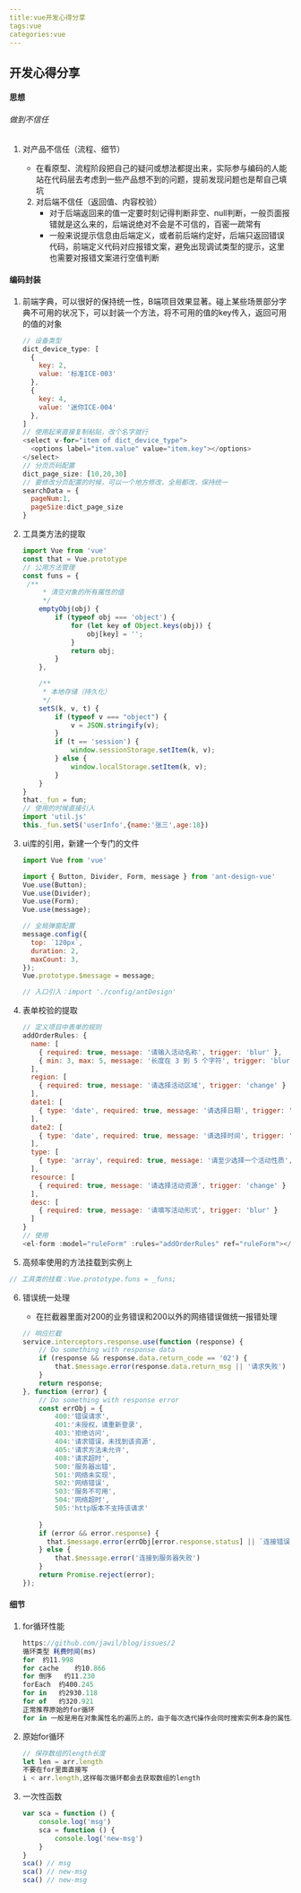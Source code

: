 ```yaml
---
title:vue开发心得分享
tags:vue
categories:vue
---
```


## 开发心得分享

#### 思想

######  做到不信任

1. 对产品不信任（流程、细节）
   - 在看原型、流程阶段把自己的疑问或想法都提出来，实际参与编码的人能站在代码层去考虑到一些产品想不到的问题，提前发现问题也是帮自己填坑

   2. 对后端不信任（返回值、内容校验）
       - 对于后端返回来的值一定要时刻记得判断非空、null判断，一般页面报错就是这么来的，后端说绝对不会是不可信的，百密一疏常有
       - 一般来说提示信息由后端定义，或者前后端约定好，后端只返回错误代码，前端定义代码对应报错文案，避免出现调试类型的提示，这里也需要对报错文案进行空值判断

#### 编码封装

1. 前端字典，可以很好的保持统一性，B端项目效果显著。碰上某些场景部分字典不可用的状况下，可以封装一个方法，将不可用的值的key传入，返回可用的值的对象

   ```js
   // 设备类型
   dict_device_type: [
     {
       key: 2,
       value: '标准ICE-003'
     },
     {
       key: 4,
       value: '迷你ICE-004'
     },
   ]
   // 使用起来直接复制粘贴，改个名字就行
   <select v-for="item of dict_device_type">
     <options label="item.value" value="item.key"></options>
   </select>
   // 分页页码配置
   dict_page_size: [10,20,30]
   // 要修改分页配置的时候，可以一个地方修改，全局都改，保持统一
   searchData = {
     pageNum:1,
     pageSize:dict_page_size
   }
   ```
   

   
2. 工具类方法的提取

   ```js
   import Vue from 'vue'
   const that = Vue.prototype
   // 公用方法管理
   const funs = {
   	/**
        * 清空对象的所有属性的值
        */
       emptyObj(obj) {
           if (typeof obj === 'object') {
               for (let key of Object.keys(obj)) {
                   obj[key] = '';
               }
               return obj;
           }
       },
   
       /**
        * 本地存储（持久化）
        */
       setS(k, v, t) {
           if (typeof v === "object") {
               v = JSON.stringify(v);
           }
           if (t == 'session') {
               window.sessionStorage.setItem(k, v);
           } else {
               window.localStorage.setItem(k, v);
           }
       }
   }
   that._fun = fun;
   // 使用的时候直接引入
   import 'util.js'
   this._fun.setS('userInfo',{name:'张三',age:18})
   ```

   

3. ui库的引用，新建一个专门的文件

   ```js
   import Vue from 'vue'
   
   import { Button, Divider, Form, message } from 'ant-design-vue'
   Vue.use(Button);
   Vue.use(Divider);
   Vue.use(Form);
   Vue.use(message);
   
   // 全局弹窗配置
   message.config({
     top: `120px`,
     duration: 2,
     maxCount: 3,
   });
   Vue.prototype.$message = message;
   
   // 入口引入：import './config/antDesign'
   ```

4. 表单校验的提取

   ```js
   // 定义项目中表单的规则
   addOrderRules: {
     name: [
       { required: true, message: '请输入活动名称', trigger: 'blur' },
       { min: 3, max: 5, message: '长度在 3 到 5 个字符', trigger: 'blur' }
     ],
     region: [
       { required: true, message: '请选择活动区域', trigger: 'change' }
     ],
     date1: [
       { type: 'date', required: true, message: '请选择日期', trigger: 'change' }
     ],
     date2: [
       { type: 'date', required: true, message: '请选择时间', trigger: 'change' }
     ],
     type: [
       { type: 'array', required: true, message: '请至少选择一个活动性质', trigger: 'change' }
     ],
     resource: [
       { required: true, message: '请选择活动资源', trigger: 'change' }
     ],
     desc: [
       { required: true, message: '请填写活动形式', trigger: 'blur' }
     ]
   }
   // 使用
   <el-form :model="ruleForm" :rules="addOrderRules" ref="ruleForm"></el-form>
   ```

   

5. 高频率使用的方法挂载到实例上

  ```js
  // 工具类的挂载：Vue.prototype.funs = _funs;
  ```

6. 错误统一处理

   - 在拦截器里面对200的业务错误和200以外的网络错误做统一报错处理

   ```js
   // 响应拦截
   service.interceptors.response.use(function (response) {
       // Do something with response data
       if (response && response.data.return_code == '02') {
           that.$message.error(response.data.return_msg || '请求失败')
       }
       return response;
   }, function (error) {
       // Do something with response error
       const errObj = {
           400:'错误请求',
           401:'未授权，请重新登录',
           403:'拒绝访问',
           404:'请求错误，未找到该资源',
           405:'请求方法未允许',
           408:'请求超时',
           500:'服务器出错',
           501:'网络未实现',
           502:'网络错误',
           503:'服务不可用',
           504:'网络超时',
           505:'http版本不支持该请求'
           
       }
       if (error && error.response) {
         that.$message.error(errObj[error.response.status] || `连接错误					${error.response.status}`);
       } else {
           that.$message.error('连接到服务器失败')
       }
       return Promise.reject(error);
   });
   ```



#### 细节

1. for循环性能

   ```js
   https://github.com/jawil/blog/issues/2
   循环类型	耗费时间(ms)
   for	约11.998
   for cache	约10.866
   for 倒序	约11.230
   forEach	约400.245
   for in	约2930.118
   for of	约320.921
   正常推荐原始的for循环
   for in 一般是用在对象属性名的遍历上的，由于每次迭代操作会同时搜索实例本身的属性以及原型链上的属性，所以效率低下
   ```

2. 原始for循环

   ```js
   // 保存数组的length长度
   let len = arr.length
   不要在for里面直接写
   i < arr.length,这样每次循环都会去获取数组的length
   ```

3. 一次性函数

   ```js
   var sca = function () {
       console.log('msg')
       sca = function () {
           console.log('new-msg')
       }
   }
   sca() // msg
   sca() // new-msg
   sca() // new-msg
   ```

   



